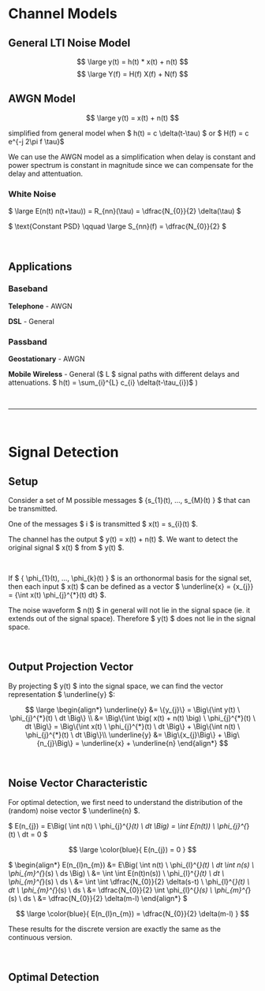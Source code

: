 # Channel Models

## General LTI Noise Model 
$$ \large y(t) = h(t) * x(t) + n(t) $$
$$ \large Y(f) = H(f) X(f) + N(f) $$

## AWGN Model
$$ \large y(t) = x(t) + n(t) $$

simplified from general model when $ h(t) = c \delta(t-\tau) $ or $ H(f) = c e^{-j 2\pi f \tau}$

We can use the AWGN model as a simplification when delay is constant and power spectrum is constant in magnitude since we can compensate for the delay and attentuation.

### White Noise

$ \large E(n(t) n(t+\tau)) = R_{nn}(\tau) = \dfrac{N_{0}}{2} \delta(\tau) $

$ \text{Constant PSD} \qquad \large S_{nn}(f) = \dfrac{N_{0}}{2} $

</br>

## Applications

### Baseband
**Telephone** - AWGN

**DSL** - General

### Passband
**Geostationary** - AWGN

**Mobile Wireless** - General ($ L $ signal paths with different delays and attenuations. $ h(t) = \sum_{i}^{L} c_{i} \delta(t-\tau_{i})$ )

</br><hr></br>

# Signal Detection

## Setup
Consider a set of M possible messages $ \{s_{1}(t), ..., s_{M}(t) \} $ that can be transmitted.

One of the messages $ i $ is transmitted $ x(t) = s_{i}(t) $.

The channel has the output $ y(t) = x(t) + n(t) $. We want to detect the original signal $ x(t) $ from $ y(t) $.

</br>

If $ \{ \phi_{1}(t), ..., \phi_{k}(t) \} $ is an orthonormal basis for the signal set, then each input $ x(t) $ can be defined as a vector $ \underline{x} = \{x_{j}\} = \{\int x(t) \phi_{j}^{*}(t) dt\} $.

The noise waveform $ n(t) $ in general will not lie in the signal space (ie. it extends out of the signal space). Therefore $ y(t) $ does not lie in the signal space.

</br>

## Output Projection Vector

By projecting $ y(t) $ into the signal space, we can find the vector representation $ \underline{y} $:

$$ \large 
\begin{align*}
\underline{y} &= \{y_{j}\} = \Big\{\int y(t) \ \phi_{j}^{*}(t) \ dt \Big\} \\
&= \Big\{\int \big( x(t) + n(t) \big) \ \phi_{j}^{*}(t) \ dt \Big\} = \Big\{\int x(t) \ \phi_{j}^{*}(t) \ dt \Big\} + \Big\{\int n(t) \ \phi_{j}^{*}(t) \ dt \Big\}\\
\underline{y} &= \Big\{x_{j}\Big\} + \Big\{n_{j}\Big\} = \underline{x} + \underline{n}
\end{align*}
$$

</br>

## Noise Vector Characteristic

For optimal detection, we first need to understand the distribution of the (random) noise vector $ \underline{n} $.

$ E(n_{j}) = E\Big( \int n(t) \ \phi_{j}^{*}(t) \ dt \Big) = \int E(n(t)) \ \phi_{j}^{*}(t) \ dt = 0 $

$$ \large \color{blue}{ E(n_{j}) = 0 } $$

$
\begin{align*}
E(n_{l}n_{m}) &= E\Big( \int n(t) \ \phi_{l}^{*}(t) \ dt \int n(s) \ \phi_{m}^{*}(s) \ ds \Big) \\
&= \int \int E(n(t)n(s)) \ \phi_{l}^{*}(t) \ dt \ \phi_{m}^{*}(s) \ ds \\
&= \int \int \dfrac{N_{0}}{2} \delta(s-t) \ \phi_{l}^{*}(t) \ dt \ \phi_{m}^{*}(s) \ ds  \\
&= \dfrac{N_{0}}{2} \int \phi_{l}^{*}(s) \ \phi_{m}^{*}(s) \ ds \\
&= \dfrac{N_{0}}{2} \delta(m-l)
\end{align*}
$

$$ \large \color{blue}{ E(n_{l}n_{m}) = \dfrac{N_{0}}{2} \delta(m-l) } $$

These results for the discrete version are exactly the same as the continuous version.

</br>

## Optimal Detection







